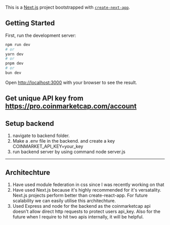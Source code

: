 This is a [Next.js](https://nextjs.org/) project bootstrapped with [`create-next-app`](https://github.com/vercel/next.js/tree/canary/packages/create-next-app).

## Getting Started

First, run the development server:

```bash
npm run dev
# or
yarn dev
# or
pnpm dev
# or
bun dev
```

Open [http://localhost:3000](http://localhost:3000) with your browser to see the result.


## Get unique API key from https://pro.coinmarketcap.com/account
## Setup backend
1. navigate to backend folder. 
2. Make a .env file in the backend. and create a key COINMARKET_API_KEY=your_key
3. run backend server by using command 
        node server.js

***********

## Architechture
1. Have used module federation in css since I was recently working on that
2. Have used Next.js because it's highly recommended for it's versatality. Next.js projects perform better than create-react-app. For future scalability we can easily utilise this architechture.
3. Used Express and node for the backend as the coinmarketcap api doesn't allow direct http requests to protect users api_key. Also for the future when I require to hit two apis internally, it will be helpful.





